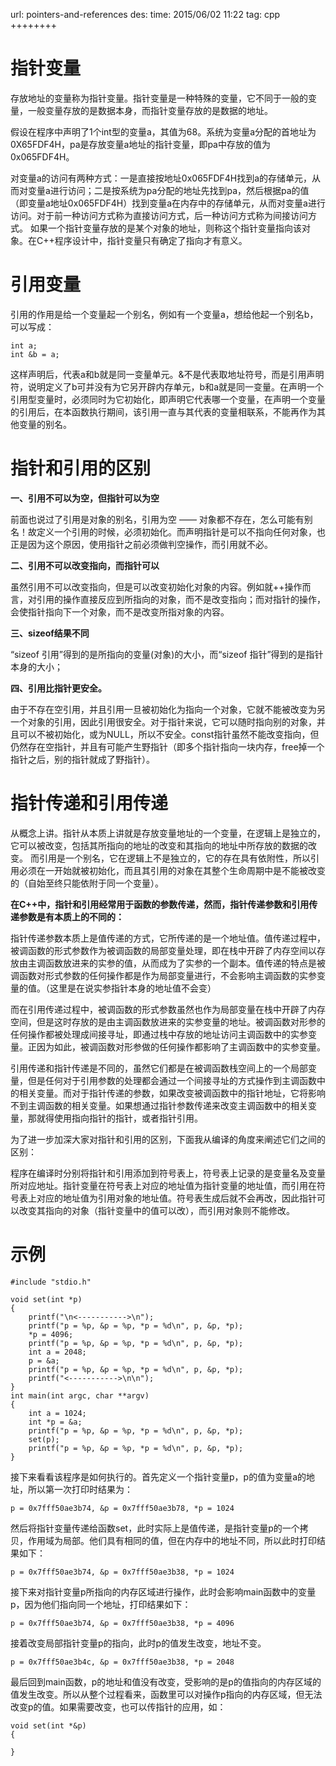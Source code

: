url: pointers-and-references
des: 
time: 2015/06/02 11:22
tag: cpp
++++++++

# 指针变量

存放地址的变量称为指针变量。指针变量是一种特殊的变量，它不同于一般的变量，一般变量存放的是数据本身，而指针变量存放的是数据的地址。

假设在程序中声明了1个int型的变量a，其值为68。系统为变量a分配的首地址为0X65FDF4H，pa是存放变量a地址的指针变量，即pa中存放的值为0x065FDF4H。

对变量a的访问有两种方式：一是直接按地址0x065FDF4H找到a的存储单元，从而对变量a进行访问；二是按系统为pa分配的地址先找到pa，然后根据pa的值（即变量a地址0x065FDF4H）找到变量a在内存中的存储单元，从而对变量a进行访问。对于前一种访问方式称为直接访问方式，后一种访问方式称为间接访问方式。
如果一个指针变量存放的是某个对象的地址，则称这个指针变量指向该对象。在C++程序设计中，指针变量只有确定了指向才有意义。

# 引用变量

引用的作用是给一个变量起一个别名，例如有一个变量a，想给他起一个别名b，可以写成：
```
int a;
int &b = a;
```
这样声明后，代表a和b就是同一变量单元。&不是代表取地址符号，而是引用声明符，说明定义了b可并没有为它另开辟内存单元，b和a就是同一变量。在声明一个引用型变量时，必须同时为它初始化，即声明它代表哪一个变量，在声明一个变量的引用后，在本函数执行期间，该引用一直与其代表的变量相联系，不能再作为其他变量的别名。

# 指针和引用的区别

**一、引用不可以为空，但指针可以为空**

前面也说过了引用是对象的别名，引用为空 —— 对象都不存在，怎么可能有别名！故定义一个引用的时候，必须初始化。而声明指针是可以不指向任何对象，也正是因为这个原因，使用指针之前必须做判空操作，而引用就不必。

**二、引用不可以改变指向，而指针可以**

虽然引用不可以改变指向，但是可以改变初始化对象的内容。例如就++操作而言，对引用的操作直接反应到所指向的对象，而不是改变指向；而对指针的操作，会使指针指向下一个对象，而不是改变所指对象的内容。

**三、sizeof结果不同**

“sizeof 引用”得到的是所指向的变量(对象)的大小，而“sizeof 指针”得到的是指针本身的大小；

**四、引用比指针更安全。**

由于不存在空引用，并且引用一旦被初始化为指向一个对象，它就不能被改变为另一个对象的引用，因此引用很安全。对于指针来说，它可以随时指向别的对象，并且可以不被初始化，或为NULL，所以不安全。const指针虽然不能改变指向，但仍然存在空指针，并且有可能产生野指针（即多个指针指向一块内存，free掉一个指针之后，别的指针就成了野指针）。

# 指针传递和引用传递

从概念上讲。指针从本质上讲就是存放变量地址的一个变量，在逻辑上是独立的，它可以被改变，包括其所指向的地址的改变和其指向的地址中所存放的数据的改变。
而引用是一个别名，它在逻辑上不是独立的，它的存在具有依附性，所以引用必须在一开始就被初始化，而且其引用的对象在其整个生命周期中是不能被改变的（自始至终只能依附于同一个变量）。

**在C++中，指针和引用经常用于函数的参数传递，然而，指针传递参数和引用传递参数是有本质上的不同的：**

指针传递参数本质上是值传递的方式，它所传递的是一个地址值。值传递过程中，被调函数的形式参数作为被调函数的局部变量处理，即在栈中开辟了内存空间以存放由主调函数放进来的实参的值，从而成为了实参的一个副本。值传递的特点是被调函数对形式参数的任何操作都是作为局部变量进行，不会影响主调函数的实参变量的值。（这里是在说实参指针本身的地址值不会变）

而在引用传递过程中，被调函数的形式参数虽然也作为局部变量在栈中开辟了内存空间，但是这时存放的是由主调函数放进来的实参变量的地址。被调函数对形参的任何操作都被处理成间接寻址，即通过栈中存放的地址访问主调函数中的实参变量。正因为如此，被调函数对形参做的任何操作都影响了主调函数中的实参变量。

引用传递和指针传递是不同的，虽然它们都是在被调函数栈空间上的一个局部变量，但是任何对于引用参数的处理都会通过一个间接寻址的方式操作到主调函数中的相关变量。而对于指针传递的参数，如果改变被调函数中的指针地址，它将影响不到主调函数的相关变量。如果想通过指针参数传递来改变主调函数中的相关变量，那就得使用指向指针的指针，或者指针引用。

为了进一步加深大家对指针和引用的区别，下面我从编译的角度来阐述它们之间的区别：

程序在编译时分别将指针和引用添加到符号表上，符号表上记录的是变量名及变量所对应地址。指针变量在符号表上对应的地址值为指针变量的地址值，而引用在符号表上对应的地址值为引用对象的地址值。符号表生成后就不会再改，因此指针可以改变其指向的对象（指针变量中的值可以改），而引用对象则不能修改。

# 示例
```
#include "stdio.h"
 
void set(int *p)
{
    printf("\n<----------->\n");
    printf("p = %p, &p = %p, *p = %d\n", p, &p, *p);
    *p = 4096;
    printf("p = %p, &p = %p, *p = %d\n", p, &p, *p);
    int a = 2048;
    p = &a;
    printf("p = %p, &p = %p, *p = %d\n", p, &p, *p);
    printf("<----------->\n\n");
}
int main(int argc, char **argv)
{
    int a = 1024;
    int *p = &a;
    printf("p = %p, &p = %p, *p = %d\n", p, &p, *p);
    set(p);
    printf("p = %p, &p = %p, *p = %d\n", p, &p, *p);
}
```
接下来看看该程序是如何执行的。首先定义一个指针变量p，p的值为变量a的地址，所以第一次打印时结果为：
```
p = 0x7fff50ae3b74, &p = 0x7fff50ae3b78, *p = 1024
```
然后将指针变量传递给函数set，此时实际上是值传递，是指针变量p的一个拷贝，作用域为局部。他们具有相同的值，但在内存中的地址不同，所以此时打印结果如下：
```
p = 0x7fff50ae3b74, &p = 0x7fff50ae3b38, *p = 1024
```
接下来对指针变量p所指向的内存区域进行操作，此时会影响main函数中的变量p，因为他们指向同一个地址，打印结果如下：
```
p = 0x7fff50ae3b74, &p = 0x7fff50ae3b38, *p = 4096
```
接着改变局部指针变量p的指向，此时p的值发生改变，地址不变。
```
p = 0x7fff50ae3b4c, &p = 0x7fff50ae3b38, *p = 2048
```
最后回到main函数，p的地址和值没有改变，受影响的是p的值指向的内存区域的值发生改变。所以从整个过程看来，函数里可以对操作p指向的内存区域，但无法改变p的值。如果需要改变，也可以传指针的应用，如：
```
void set(int *&p)
{
 
}
```